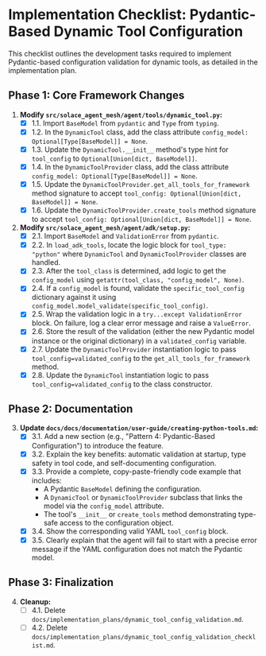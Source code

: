 # Implementation Checklist: Pydantic-Based Dynamic Tool Configuration

This checklist outlines the development tasks required to implement Pydantic-based configuration validation for dynamic tools, as detailed in the implementation plan.

## Phase 1: Core Framework Changes

1.  **Modify `src/solace_agent_mesh/agent/tools/dynamic_tool.py`:**
    - [x] 1.1. Import `BaseModel` from `pydantic` and `Type` from `typing`.
    - [x] 1.2. In the `DynamicTool` class, add the class attribute `config_model: Optional[Type[BaseModel]] = None`.
    - [x] 1.3. Update the `DynamicTool.__init__` method's type hint for `tool_config` to `Optional[Union[dict, BaseModel]]`.
    - [x] 1.4. In the `DynamicToolProvider` class, add the class attribute `config_model: Optional[Type[BaseModel]] = None`.
    - [x] 1.5. Update the `DynamicToolProvider.get_all_tools_for_framework` method signature to accept `tool_config: Optional[Union[dict, BaseModel]] = None`.
    - [x] 1.6. Update the `DynamicToolProvider.create_tools` method signature to accept `tool_config: Optional[Union[dict, BaseModel]] = None`.

2.  **Modify `src/solace_agent_mesh/agent/adk/setup.py`:**
    - [x] 2.1. Import `BaseModel` and `ValidationError` from `pydantic`.
    - [x] 2.2. In `load_adk_tools`, locate the logic block for `tool_type: "python"` where `DynamicTool` and `DynamicToolProvider` classes are handled.
    - [x] 2.3. After the `tool_class` is determined, add logic to get the `config_model` using `getattr(tool_class, "config_model", None)`.
    - [x] 2.4. If a `config_model` is found, validate the `specific_tool_config` dictionary against it using `config_model.model_validate(specific_tool_config)`.
    - [x] 2.5. Wrap the validation logic in a `try...except ValidationError` block. On failure, log a clear error message and raise a `ValueError`.
    - [x] 2.6. Store the result of the validation (either the new Pydantic model instance or the original dictionary) in a `validated_config` variable.
    - [x] 2.7. Update the `DynamicToolProvider` instantiation logic to pass `tool_config=validated_config` to the `get_all_tools_for_framework` method.
    - [x] 2.8. Update the `DynamicTool` instantiation logic to pass `tool_config=validated_config` to the class constructor.

## Phase 2: Documentation

3.  **Update `docs/docs/documentation/user-guide/creating-python-tools.md`:**
    - [x] 3.1. Add a new section (e.g., "Pattern 4: Pydantic-Based Configuration") to introduce the feature.
    - [x] 3.2. Explain the key benefits: automatic validation at startup, type safety in tool code, and self-documenting configuration.
    - [x] 3.3. Provide a complete, copy-paste-friendly code example that includes:
        - A Pydantic `BaseModel` defining the configuration.
        - A `DynamicTool` or `DynamicToolProvider` subclass that links the model via the `config_model` attribute.
        - The tool's `__init__` or `create_tools` method demonstrating type-safe access to the configuration object.
    - [x] 3.4. Show the corresponding valid YAML `tool_config` block.
    - [x] 3.5. Clearly explain that the agent will fail to start with a precise error message if the YAML configuration does not match the Pydantic model.

## Phase 3: Finalization

4.  **Cleanup:**
    - [ ] 4.1. Delete `docs/implementation_plans/dynamic_tool_config_validation.md`.
    - [ ] 4.2. Delete `docs/implementation_plans/dynamic_tool_config_validation_checklist.md`.
